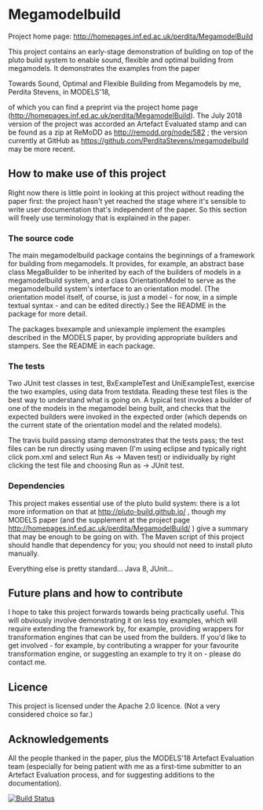 
# Megamodelbuild

Project home page: http://homepages.inf.ed.ac.uk/perdita/MegamodelBuild 

This project contains an early-stage demonstration of building on top of the pluto build system to enable sound, flexible and optimal building from megamodels. It demonstrates the examples from the paper 

Towards Sound, Optimal and Flexible Building from Megamodels by me, Perdita Stevens, in MODELS'18,

of which you can find a preprint via the project home page (http://homepages.inf.ed.ac.uk/perdita/MegamodelBuild). The July 2018 version of the project was accorded an Artefact Evaluated stamp and can be found as a zip at ReMoDD as http://remodd.org/node/582 ; the version currently at GitHub as https://github.com/PerditaStevens/megamodelbuild may be more recent.

## How to make use of this project

Right now there is little point in looking at this project without reading the paper first: the project hasn't yet reached the stage where it's sensible to write user documentation that's independent of the paper. So this section will freely use terminology that is explained in the paper.

### The source code

The main megamodelbuild package contains the beginnings of a framework for building from megamodels. It provides, for example, an abstract base class MegaBuilder to be inherited by each of the builders of models in a megamodelbuild system, and a class OrientationModel to serve as the megamodelbuild system's interface to an orientation model. (The orientation model itself, of course, is just a model - for now, in a simple textual syntax - and can be edited directly.) See the README in the package for more detail.

The packages bxexample and uniexample implement the examples described in the MODELS paper, by providing appropriate builders and stampers. See the README in each package.

### The tests

Two JUnit test classes in test, BxExampleTest and UniExampleTest, exercise the two examples, using data from testdata. Reading these test files is the best way to understand what is going on. A typical test invokes a builder of one of the models in the megamodel being built, and checks that the expected builders were invoked in the expected order (which depends on the current state of the orientation model and the related models).

The travis build passing stamp demonstrates that the tests pass; the test files can be run directly using maven (I'm using eclipse and typically right click pom.xml and select Run As -> Maven test) or individually by right clicking the test file and choosing Run as -> JUnit test.

### Dependencies

This project makes essential use of the pluto build system: there is a lot more information on that at http://pluto-build.github.io/ , though my MODELS paper (and the supplement at the project page http://homepages.inf.ed.ac.uk/perdita/MegamodelBuild/ ) give a summary that may be enough to be going on with. The Maven script of this project should handle that dependency for you; you should not need to install pluto manually.

Everything else is pretty standard... Java 8, JUnit...

## Future plans and how to contribute

I hope to take this project forwards towards being practically useful. This will obviously involve demonstrating it on less toy examples, which will require extending the framework by, for example, providing wrappers for transformation engines that can be used from the builders. If you'd like to get involved - for example, by contributing a wrapper for your favourite transformation engine, or suggesting an example to try it on - please do contact me.

## Licence

This project is licensed under the Apache 2.0 licence. (Not a very considered choice so far.)

## Acknowledgements

All the people thanked in the paper, plus the MODELS'18 Artefact Evaluation team (especially for being patient with me as a first-time submitter to an Artefact Evaluation process, and for suggesting additions to the documentation).

[![Build Status](https://travis-ci.com/PerditaStevens/megamodelbuild.svg?branch=master)](https://travis-ci.com/PerditaStevens/megamodelbuild)
